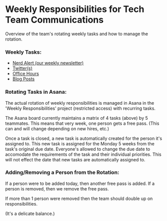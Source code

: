 
# Weekly Responsibilities for Tech Team Communications

Overview of the team's rotating weekly tasks and how to manage the rotation.

### Weekly Tasks:

- [Nerd Alert (our weekly newsletter)](/communications/newsletter/)
- [Twitter(s)](/communications/twitter.md)
- [Office Hours]()
- [Blog Posts](/communications/weekly-responsibilities.md)

### Rotating Tasks in Asana:

The actual rotation of weekly responsibilities is managed in Asana in the 'Weekly Responsibilities' project (restricted access) with recurring tasks.

The Asana board currently maintains a matrix of 4 tasks (above) by 5 teammates. This means that very week, one person gets a free pass. (This can and will change depending on new hires, etc.)

Once a task is closed, a new task is automatically created for the person it's assigned to. This new task is assigned for the Monday 5 weeks from the task's original due date. Everyone's allowed to change the due date to accomodate the requirements of the task and their individual priorities. This will not effect the date that new tasks are automatically assigned to.

### Adding/Removing a Person from the Rotation:

If a person were to be added today, then another free pass is added.
If a person is removed, then we remove the free pass.

If more than 1 person were removed then the team should double up on responsibilities.

(It's a delicate balance.)
